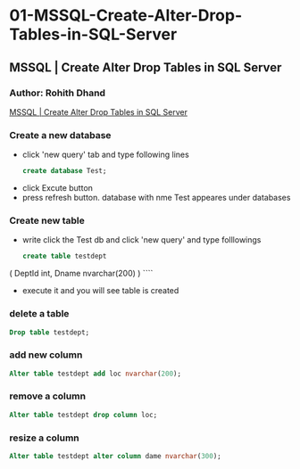# 01-MSSQL-Create-Alter-Drop-Tables-in-SQL-Server
## MSSQL | Create Alter Drop Tables in SQL Server
### Author: Rohith Dhand
[MSSQL | Create Alter Drop Tables in SQL Server](https://youtu.be/vAJ6XhWehcs?list=PLGg1nRFYmF5hxiStABfecPwRcWSGlmFyZ&t=111)
### Create a new database
- click 'new query' tab and type following lines
    ```` sql
    create database Test;
    ````
- click Excute button
- press refresh button. database with nme Test appeares under databases
### Create new table
- write click the Test db and click 'new query' and type folllowings
    ```` sql
    create table testdept
(
	DeptId int,
	Dname nvarchar(200)
)
    ````
- execute it and you will see table is created
### delete a table
```` sql
Drop table testdept;
````
### add new column
```` sql
Alter table testdept add loc nvarchar(200);
````
### remove a  column
```` sql
Alter table testdept drop column loc;
````
### resize a  column
```` sql
Alter table testdept alter column dame nvarchar(300);
````



